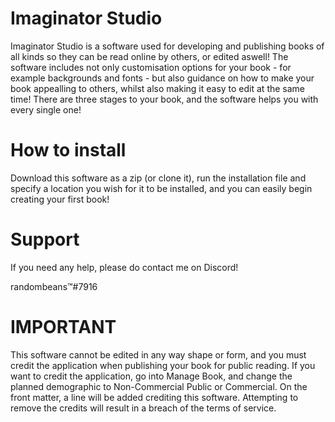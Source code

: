 # Imaginator Studio

Imaginator Studio is a software used for developing and publishing books of all kinds so they can be read online by others, or edited aswell! The software includes not only customisation options for your book - for example backgrounds and fonts - but also guidance on how to make your book appealling to others, whilst also making it easy to edit at the same time! There are three stages to your book, and the software helps you with every single one!

# How to install

Download this software as a zip (or clone it), run the installation file and specify a location you wish for it to be installed, and you can easily begin creating your first book!

# Support

If you need any help, please do contact me on Discord!

randombeans™#7916

# IMPORTANT

This software cannot be edited in any way shape or form, and you must credit the application when publishing your book for public reading. If you want to credit the application, go into Manage Book, and change the planned demographic to Non-Commercial Public or Commercial. On the front matter, a line will be added crediting this software. Attempting to remove the credits will result in a breach of the terms of service.
